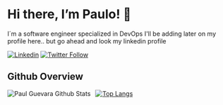 # Hi there, I’m Paulo! 👋

I´m a software engineer specialized in DevOps 
I'll be adding later on my profile here.. but go ahead and look my linkedin profile

[![Linkedin](https://img.shields.io/badge/-LinkedIn-blue?style=flat&logo=Linkedin&logoColor=white)](https://www.linkedin.com/in/pauloguevara/)
[![Twitter Follow](https://img.shields.io/twitter/follow/pauloguevara)](https://twitter.com/pauloguevara)

## Github Overview

<img align="left" alt="Paul Guevara Github Stats" src="https://github-readme-stats-seven-beryl-28.vercel.app/api?username=pauloroach&show_icons=true&theme=dark" /> &nbsp;
[![Top Langs](https://github-readme-stats-seven-beryl-28.vercel.app/api/top-langs/?username=pauloroach&theme=dark)](stats)
